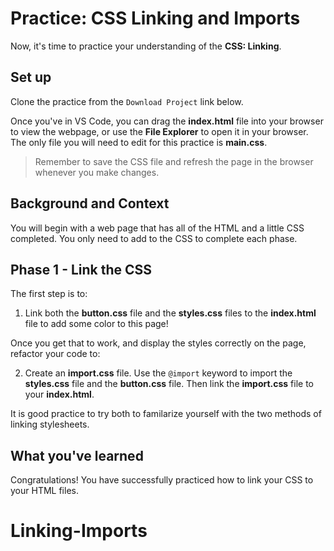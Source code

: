 # Practice: CSS Linking and Imports

Now, it's time to practice your understanding of the **CSS: Linking**.

## Set up

Clone the practice from the `Download Project` link below.

Once you've in VS Code, you can drag the __index.html__ file into your browser
to view the webpage, or use the **File Explorer** to open it in your browser.
The only file you will need to edit for this practice is __main.css__.

> Remember to save the CSS file and refresh the page in the browser whenever you
> make changes.

## Background and Context

You will begin with a web page that has all of the HTML and a little CSS
completed. You only need to add to the CSS to complete each phase.

## Phase 1 - Link the CSS

The first step is to:

1. Link both the __button.css__ file and the __styles.css__ files to the
   __index.html__ file to add some color to this page!

Once you get that to work, and display the styles correctly on the page,
refactor your code to:

2. Create an __import.css__ file. Use the `@import` keyword to import the
   __styles.css__ file and the __button.css__ file. Then link the __import.css__
   file to your __index.html__.

It is good practice to try both to familarize yourself with the two methods of
linking stylesheets.

## What you've learned

Congratulations! You have successfully practiced how to link your CSS to your
HTML files.
# Linking-Imports
